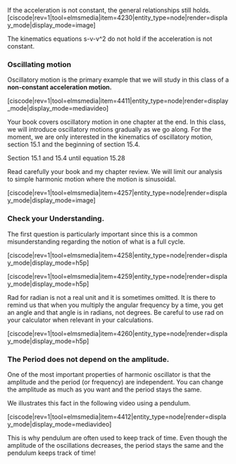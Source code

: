 If the acceleration is not constant, the general relationships still holds. 
[ciscode|rev=1|tool=elmsmedia|item=4230|entity_type=node|render=display_mode|display_mode=image]

<lrndesign-sidenote label="Instructor Note" icon="bookmark" bg-color="#c2e5f2">
 The kinematics equations s-v-v^2 do not hold if the acceleration is not constant. 
</lrndesign-sidenote>

### Oscillating motion 

Oscillatory motion is the primary example that we will study in this class of a **non-constant acceleration motion.**

[ciscode|rev=1|tool=elmsmedia|item=4411|entity_type=node|render=display_mode|display_mode=mediavideo]

Your book covers oscillatory motion in one chapter at the end. In this class, we will introduce oscillatory motions gradually as we go along. For the moment, we are only interested in the kinematics of oscillatory motion, section 15.1 and the beginning of section 15.4.

<stop-note>
    <span slot="message">Section 15.1 and 15.4 until equation 15.28</span>
</stop-note>

Read carefully your book and my chapter review. We will limit our analysis to simple harmonic motion where the motion is sinusoidal.

[ciscode|rev=1|tool=elmsmedia|item=4257|entity_type=node|render=display_mode|display_mode=image]

### Check your Understanding. 

The first question is particularly important since this is a common misunderstanding regarding the notion of what is a full cycle. 

[ciscode|rev=1|tool=elmsmedia|item=4258|entity_type=node|render=display_mode|display_mode=h5p]

[ciscode|rev=1|tool=elmsmedia|item=4259|entity_type=node|render=display_mode|display_mode=h5p]

Rad for radian is not a real unit and it is sometimes omitted. It is there to remind us that when you multiply the angular frequency by a time, you get an angle and that angle is in radians, not degrees. Be careful to use rad on your calculator when relevant in your calculations. 

[ciscode|rev=1|tool=elmsmedia|item=4260|entity_type=node|render=display_mode|display_mode=h5p]

### The Period does not depend on the amplitude. 

One of the most important properties of harmonic oscillator is that the amplitude and the period (or frequency) are independent. You can change the amplitude as much as you want and the period stays the same. 

We illustrates this fact in the following video using a pendulum. 

[ciscode|rev=1|tool=elmsmedia|item=4412|entity_type=node|render=display_mode|display_mode=mediavideo]

<lrndesign-sidenote label="Instructor Note" icon="bookmark" bg-color="#c2e5f2">
This is why pendulum are often used to keep track of time. Even though the amplitude of the oscillations decreases, the period stays the same and the pendulum keeps track of time!
</lrndesign-sidenote>